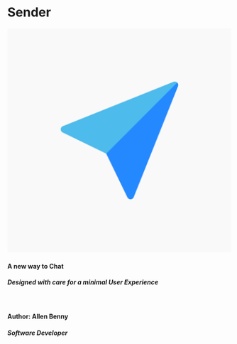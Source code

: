 # Sender
![Sender](/images/logo.png)
#### A new way to Chat 
##### Designed with care for a minimal User Experience
&nbsp; 
#### Author: Allen Benny
##### Software Developer

